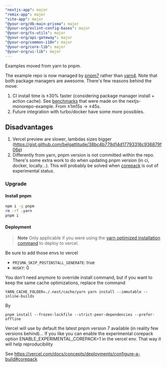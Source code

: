 ```yaml
---
"nextjs-app": major
"remix-app": major
"vite-app": major
"@your-org/db-main-prisma": major
"@your-org/eslint-config-bases": major
"@your-org/ts-utils": major
"@your-org/api-gateway": major
"@your-org/common-i18n": major
"@your-org/core-lib": major
"@your-org/ui-lib": major
---
```


Examples moved from yarn to pnpm.

The example repo is now managed by [pnpm7](https://pnpm.io/) rather than [yarn4](). Note
that both package managers are awesome. There's few reasons behind the move:

1. CI install time is ±30% faster (considering package manager install + action cache). See
   [benchmarks](https://gist.github.com/belgattitude/0ecd26155b47e7be1be6163ecfbb0f0b)
   that were made on the nextjs-monorepo-example. From ±1m15s -> ±45s.
2. Future integration with turbo/docker have some more possibles.

## Disadvantages

1. Vercel preview are slower, lambdas sizes bigger (https://gist.github.com/belgattitude/38bc4b779d14d17793316c936879f06e)
2. Differently from yarn, pnpm version is not committed within the repo. There's some extra work
   to do when updating pnpm version (in ci, docker, locally...). This will probably be solved
   when [corepack](https://nodejs.org/api/corepack.html) is out of experimental status.

### Upgrade

#### Install pnpm

```bash
npm i -g pnpm
rm -rf .yarn
pnpm i
```

#### Deployment

> **Note**
> Only applicable if you were using the [yarn optimized installation command](https://github.com/belgattitude/nextjs-monorepo-example/blob/84e2d7a71f773f68c9d325775ae0633dc7001466/docs/deploy/deploy-vercel.md) to deploy to vercel.

Be sure to add those envs to vercel

- `PRISMA_SKIP_POSTINSTALL_GENERATE`: true
- `HUSKY`: 0

You don't need anymore to override install command, but if you want to keep
the same cache optimizations, replace the command

`YARN_CACHE_FOLDER=./.next/cache/yarn yarn install --immutable --inline-builds`

By

`pnpm install --frozen-lockfile --strict-peer-dependencies --prefer-offline`

Vercel will use by default the latest pnpm version 7 available (in reality few versions behind)...
If you like you can enable the experimental corepack option ENABLE_EXPERIMENTAL_COREPACK=1 in the vercel env.
That way it will help reproducibility

See https://vercel.com/docs/concepts/deployments/configure-a-build#corepack

